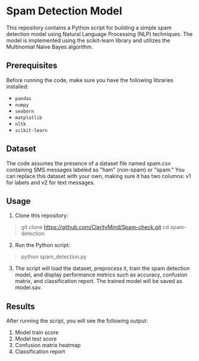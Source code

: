 # Spam Detection Model

This repository contains a Python script for building a simple spam detection model using Natural Language Processing (NLP) techniques. The model is implemented using the scikit-learn library and utilizes the Multinomial Naive Bayes algorithm.

## Prerequisites

Before running the code, make sure you have the following libraries installed:
- `pandas`
- `numpy`
- `seaborn`
- `matplotlib`
- `nltk`
- `scikit-learn`

## Dataset

The code assumes the presence of a dataset file named spam.csv containing SMS messages labeled as "ham" (non-spam) or "spam." You can replace this dataset with your own, making sure it has two columns: v1 for labels and v2 for text messages.

## Usage
1. Clone this repository:
> git clone https://github.com/ClarityMind/Spam-check.git 
> cd spam-detection
2. Run the Python script:
> python spam_detection.py
3. The script will load the dataset, preprocess it, train the spam detection model, and display performance metrics such as accuracy, confusion matrix, and classification report. The trained model will be saved as model.sav.

## Results

After running the script, you will see the following output:
1. Model train score
2. Model test score
3. Confusion matrix heatmap
4. Classification report